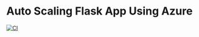 # Auto Scaling Flask App Using Azure
[![CI](https://github.com/revanth7667/IDS-706_rg361_ind-proj-4/actions/workflows/cicd.yml/badge.svg)](https://github.com/revanth7667/IDS-706_rg361_ind-proj-4/actions/workflows/cicd.yml)
